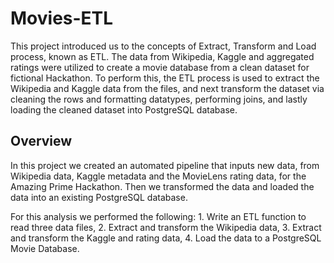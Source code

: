 # Movies-ETL
This project introduced us to the concepts of Extract, Transform and Load process, known as ETL. The data from Wikipedia, Kaggle and aggregated ratings were utilized to create a movie database from a clean dataset for fictional Hackathon. To perform this, the ETL process is used to extract the Wikipedia and Kaggle data from the files, and next transform the dataset via cleaning the rows and formatting datatypes, performing joins, and lastly loading the cleaned dataset into PostgreSQL database.

## Overview
In this project we created an automated pipeline that inputs new data, from Wikipedia data, Kaggle metadata and the MovieLens rating data, for the Amazing Prime Hackathon. Then we transformed the data and loaded the data into an existing PostgreSQL database.

For this analysis we performed the following:
	1. Write an ETL function to read three data files,
	2. Extract and transform the Wikipedia data,
	3. Extract and transform the Kaggle and rating data,
	4. Load the data to a PostgreSQL Movie Database.
